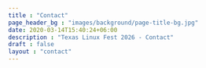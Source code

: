 ```yaml
---
title : "Contact"
page_header_bg : "images/background/page-title-bg.jpg"
date: 2020-03-14T15:40:24+06:00
description : "Texas Linux Fest 2026 - Contact"
draft : false
layout : "contact"
---
```

